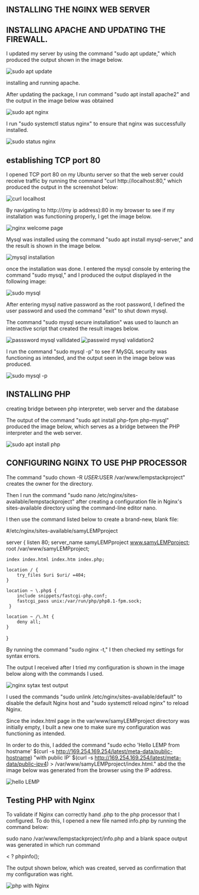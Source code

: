 ## INSTALLING THE NGINX WEB SERVER

## INSTALLING APACHE AND UPDATING THE FIREWALL.

I updated my server by using the command "sudo apt update," which produced the output shown in the image below.

![sudo apt update](./images2/apt%20update.png)

installing and running apache.

After updating the package, I run command "sudo apt install apache2" and the output in the image below was obtained

![sudo apt nginx](./images2/installing%20nginx.png)

I run "sudo systemctl status nginx" to ensure that nginx was successfully installed.

![sudo status nginx](./images2/nginx%20status.png)

## establishing TCP port 80

I opened TCP port 80 on my Ubuntu server so that the web server could receive traffic by running the command "curl http://localhost:80," which produced the output in the screenshot below:

![curl localhost](./images2/curl%20localhost.png)

By navigating to http://(my ip address):80 in my browser to see if my installation was functioning properly, I get the image below.

![ nginx welcome page](./images2/welcome%20nginx.png)

Mysql was installed using the command "sudo apt install mysql-server," and the result is shown in the image below.

![mysql installation](./images2/sudo%20mysql%20install.png)

once the installation was done. I entered the mysql console by entering the command "sudo mysql," and I produced the output displayed in the following image:

![sudo mysql](./images2/login%20mysql.png)

After entering mysql native password as the root password, I defined the user password and used the command "exit" to shut down mysql.

The command "sudo mysql secure installation" was used to launch an interactive script that created the result images below.

![passsword mysql vallidated](./images2/validation%20mysql.png)
![passwird mysql validation2](./images2/validation%20mysql2.png)

I run the command "sudo mysql -p" to see if MySQL security was functioning as intended, and the output seen in the image below was produced.

![sudo mysql -p](./images2/password%20confirmation.png)

 ## INSTALLING PHP

 creating bridge between php interpreter, web server and the database

The output of the command "sudo apt install php-fpm php-mysql" produced the image below, which serves as a bridge between the PHP interpreter and the web server.

![sudo apt install php](./images2/php%20-fpm%20php-mysql.png)

## CONFIGURING NGINX TO USE PHP PROCESSOR

The command "sudo chown -R $USER:$USER /var/www/lempstackproject" creates the owner for the directory.

Then I run the command "sudo nano /etc/nginx/sites-available/lempstackproject" after creating a configuration file in Nginx's sites-available directory using the command-line editor nano.

I then use the command listed below to create a brand-new, blank file:

#/etc/nginx/sites-available/samyLEMPproject

server {
    listen 80;
    server_name samyLEMPproject www.samyLEMPproject;
    root /var/www/samyLEMPproject;

    index index.html index.htm index.php;

    location / {
        try_files $uri $uri/ =404;
    }

    location ~ \.php$ {
        include snippets/fastcgi-php.conf;
        fastcgi_pass unix:/var/run/php/php8.1-fpm.sock;
     }

    location ~ /\.ht {
        deny all;
    }

}

By running the command "sudo nginx -t," I then checked my settings for syntax errors.

The output I received after I tried my configuration is shown in the image below along with the commands I used.

![nginx sytax test output](./images2/php%20nginx%20test.png)

I used the commands "sudo unlink /etc/nginx/sites-available/default" to disable the default Nginx host and "sudo systemctl reload nginx" to reload Nginx.

Since the index.html page in the var/www/samyLEMPproject directory was initially empty, I built a new one to make sure my configuration was functioning as intended.

In order to do this, I added the command "sudo echo 'Hello LEMP from hostname' $(curl -s http://169.254.169.254/latest/meta-data/public-hostname) "with public IP' $(curl -s http://169.254.169.254/latest/meta-data/public-ipv4) > /var/www/samyLEMPproject/index.html." abd the the image below was generated from the browser using the IP address.

![hello LEMP](./images2/hello%20LEMP.png)

## Testing PHP with Nginx

To validate if Nginx can correctly hand .php to the php processor that I configured. To do this, I opened a new file named info.php by running the command below:

sudo nano /var/www/lempstackproject/info.php and a blank space output was generated in which run command

< ?
phpinfo();

The output shown below, which was created, served as confirmation that my configuration was right.

![php with Nginx](./images2/info.php%20nginx.png)



